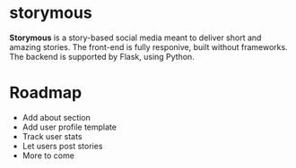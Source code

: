 # storymous

**Storymous** is a story-based social media meant to deliver short and amazing stories. The front-end is fully responive, built without frameworks. The backend is supported by Flask, using Python.

# Roadmap
- Add about section
- Add user profile template
- Track user stats
- Let users post stories
- More to come
